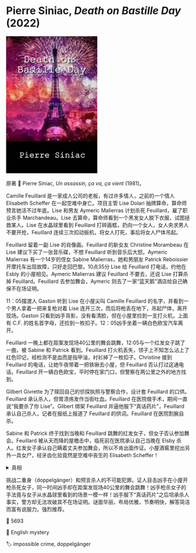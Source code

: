 # Pierre Siniac, <i>Death on Bastille Day</i> (2022)

<img src=images/2022_cover.jpg width=250/>

原著 📖 Pierre Siniac, <i>Un assassin, ça va, ça vient</i> (1981)。

Camille Feuillard 是一家成人公司的老板，有过许多情人，之前的一个情人 Elisabeth Scheffer 在一起空难中身亡。项目主管 Lise Dolari 抽牌算命，算命师预言她活不过年底。Lise 和男友 Aymeric Malierras 计划杀死 Feuillard，雇了职业杀手 Marchandeau。Lise 去算命，算命师看到一个黑发女人脱下衣服，试图拯救某人。Lise 在水晶球里看到 Feuillard 打碎画框，扔向一个女人，女人央求男人不要开抢，Feuillard 连续三次扣动扳机，将女人打死，事后将女人尸体吊起。

Feuillard 留着一副 Lise 的肖像画。Feuillard 的新女友 Christine Morambeau 在 Lise 建议下买了一张音乐碟，不想 Feuillard 听到音乐后大怒。Aymeric Malierras 有一个14岁的侄女 Sabine Malierras，她和男朋友 Patrick Reboissier 开摩托车出现故障，只好走回巴黎。10点35分 Lise 给 Feuillard 打电话，约他在 Esbly 的小屋相见。Aymeric Malierras 建议 Feuillard 不要去，还说 Lise 打算杀掉 Feuillard。Feuillard 去参加舞会，Aymeric 则去了一家“蓝天鹅”酒店给自己确保不在场证明。

11：05摆渡人 Gaston 听到 Lise 在小屋尖叫 Camille Feuillard 的名字，并看到一个男人拿着一把来复枪对着 Lise 连开三次，而后将枪丢在地下，吊起尸体，离开现场。Gaston 只看到凶手背影，没有看清脸，但在小屋里捡到一支打火机，上面有 C.F. 的姓名首字母，还捡到一枚扣子。12：05凶手坐着一辆白色欧宝汽车离开。

Feuillard 一晚上都在距案发现场40公里的舞会跳舞，12:05与一个红发女子跳了一曲，被 Sabine 和 Patrick 看到。Feuillard 打火机丢失，领子上不知怎么沾上了红色印记，经检测不是血而是指甲油，衬衫掉了一枚扣子。Christine 接到 Feuillard 的电话，让她午夜带着一把铁锹去小屋，但 Feuillard 否认打过这通电话。Feuillard 开一辆白色欧宝，平时停在家门口，但警察在两公里之外的地方找到。

Gilbert Givrette 为了赎回自己的侦探执照与警察合作，设计套 Feuillard 的口供。Feuillard 承认杀人，但胃溃疡发作当街吐血。Feuillard 在医院做手术，期间一直说“我要杀了你 Lise”。Gilbert 绑架 Feuillard 并逼他服下“真话药片”，Feuillard 承认自己杀人，记者在报纸上报道了 Feuillard 的供词。Feuillard 在医院割腕自杀。

Sabine 和 Patrick 终于找到当晚和 Feuillard 跳舞的红发女子，但女子否认参加舞会。Feuillard 被从天而降的屋檐击中，临死前在医院承认自己当晚在 Elsby 杀人。红发女子承认自己瞒着丈夫参加舞会，所以不肯出面作证。小屋酒窖里挖出另外一具女尸，经牙齿化验竟然是空难中丧生的 Elisabeth Scheffer！

<details><summary>真相</summary>
1979年11月14日 Elisabeth 约 Feuillard 在小屋见面，Feuillard 开枪打死 Elisabeth，并打电话让 Lise 带铁锹到小屋，二人一起将尸体埋在小屋酒窖里。Lise 冒充 Elisabeth 上了空难飞机，在起飞前一刻冲下飞机，逃过一劫。

一年后的11月14日，Lise 又约 Feuillard 在小屋见面，Feuillard 没有赴约，职业杀手 Marchandeau 按计划冒充 Feuillard 开枪打死 Lise，留下偷来的 Feuillard 的打火机和扣子，陷害 Feuillard，动机是替 Elisabeth 复仇。Feuillard 承认自己11月14日在小屋杀人，其实是在一年前的11月14日杀人，他口中的 Lise 是 Elisabeth 的昵称（叙述性诡计！）。
</details>

挑战二重身（doppelgänger）和预言杀人的不可能犯罪。证人目击凶手在小屋开枪杀死女子，同一时间凶手却在距案发现场40公里的舞会跳舞！凶手枪杀女子的手法竟与女子从水晶球里看到的场景一模一样！凶手服下“真话药片”之后坦承杀人事实，警方却无法攻破其不在场证明。谜面华丽，布局优雅，节奏明快，解答简洁而富有说服力。强烈推荐。

:link: 5693

:file_folder: English mystery

:label: impossible crime, doppelgänger

